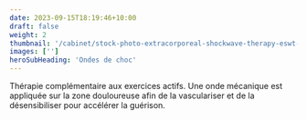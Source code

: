 ```yaml
---
date: 2023-09-15T18:19:46+10:00
draft: false
weight: 2
thumbnail: '/cabinet/stock-photo-extracorporeal-shockwave-therapy-eswt-effective-non-surgical-treatment-physical-therapy-for-lower-1735724036.jpg'
images: ['']
heroSubHeading: 'Ondes de choc'
---
```


Thérapie complémentaire aux exercices actifs. Une onde mécanique est appliquée sur la zone douloureuse afin de la vasculariser et de la désensibiliser pour accélérer la guérison.